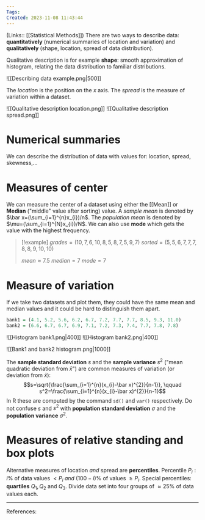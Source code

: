 ```yaml
---
Tags: 
Created: 2023-11-08 11:43:44
---
```

(Links:: [[Statistical Methods]])
There are two ways to describe data: **quantitatively** (numerical summaries of location and variation) and **qualitatively** (shape, location, spread of data distribution).

Qualitative description is for example **shape**: smooth approximation of histogram, relating the data distribution to familiar distributions.

![[Describing data example.png|500]]

The *location* is the position on the $x$ axis. The *spread* is the measure of variation within a dataset.

![[Qualitative description location.png]]
![[Qualitative description spread.png]]

# Numerical summaries
We can describe the distribution of data with values for: location, spread, skewness,...
# Measures of center
We can measure the center of a dataset using either the [[Mean]] or **Median** ("middle" value after sorting) value. A *sample mean* is denoted by $\bar x=(\sum_{i=1}^{n}x_{i})/n$. The *population mean* is denoted by $\mu=(\sum_{i=1}^{N}x_{i})/N$. We can also use **mode** which gets the value with the highest frequency.

> [!example] 
> $grades=(10,7,6,10,8,5,8,7,5,9,7)$
> $sorted=(5,5,6,7,7,7,8,8,9,10,10)$
> 
> $mean\approx 7.5$
> $median=7$
> $mode=7$

# Measure of variation
If we take two datasets and plot them, they could have the same mean and median values and it could be hard to distinguish them apart.
```r
bank1 = (4.1, 5.2, 5.6, 6.2, 6.7, 7.2, 7.7, 7.7, 8.5, 9.3, 11.0)
bank2 = (6.6, 6.7, 6.7, 6.9, 7.1, 7.2, 7.3, 7.4, 7.7, 7.8, 7.8)
```

![[Histogram bank1.png|400]]
![[Histogram bank2.png|400]]

![[Bank1 and bank2 histogram.png|1000]]

The **sample standard deviation** $s$ and the **sample variance** $s^2$ ("mean quadratic deviation from $\bar x$") are common measures of variation (or deviation from $\bar x$): $$s=\sqrt{\frac{\sum_{i=1}^{n}(x_{i}-\bar x)^{2}}{n-1}}, \qquad s^2=\frac{\sum_{i=1}^{n}(x_{i}-\bar x)^{2}}{n-1}$$
In R these are computed by the command `sd()` and `var()` respectively.
Do not confuse $s$ and $s^{2}$ with **population standard deviation** $\sigma$ and the **population variance** $\sigma^{2}$.
# Measures of relative standing and box plots
Alternative measures of location *and* spread are **percentiles**. Percentile $P_{i}: i\% \text{ of data values } < P_{i}$ *and* $(100-i)\% \text{ of values }\geq P_{i}$.
Special percentiles: **quartiles** $Q_{1}, Q_{2} \text{ and } Q_{3}$. Divide data set into four groups of $\approx 25\%$ of data values each.

---
References:
